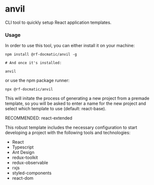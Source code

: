 # anvil

CLI tool to quickly setup React application templates.


### Usage 

In order to use this tool, you can either install it on your machine:

```
npm install @rf-docmatic/anvil -g

# And once it's installed:

anvil
```

or use the npm package runner: 

```
npx @rf-docmatic/anvil
```

This will initate the process of generating a new project from a premade template, so you will be asked to enter a name for the new project and select which template to use (default: react-base). 


RECOMMENDED: react-extended

This robust template includes the necessary configuration to start developing a project with the following tools and technologies:
- React
- Typescript
- Ant Design
- redux-toolkit
- redux-observable
- rxjs
- styled-components
- react-dom

